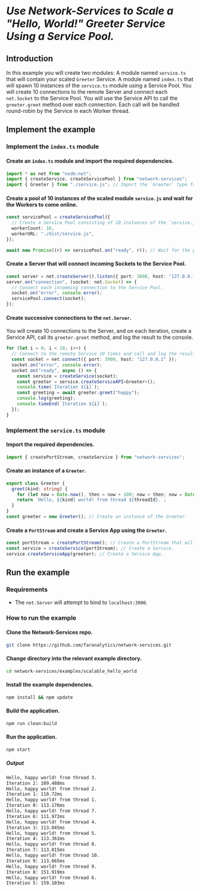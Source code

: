 # _Use Network-Services to Scale a "Hello, World!" Greeter Service Using a Service Pool._

## Introduction

In this example you will create two modules: A module named `service.ts` that will contain your scaled `Greeter` Service. A module named `index.ts` that will spawn 10 instances of the `service.ts` module using a Service Pool. You will create 10 connections to the remote Server and connect each `net.Socket` to the Service Pool. You will use the Service API to call the `greeter.greet` method over each connection. Each call will be handled round-robin by the Service in each Worker thread.

## Implement the example

### Implement the `index.ts` module

#### Create an `index.ts` module and import the required dependencies.

```ts
import * as net from "node:net";
import { createService, createServicePool } from "network-services";
import { Greeter } from "./service.js"; // Import the `Greeter` type from the scaled module.
```

#### Create a pool of 10 instances of the scaled module `service.js` and wait for the Workers to come online.

```ts
const servicePool = createServicePool({
  // Create a Service Pool consisting of 10 instances of the `service.js` module.
  workerCount: 10,
  workerURL: "./dist/service.js",
});

await new Promise((r) => servicePool.on("ready", r)); // Wait for the pool to become ready.
```

#### Create a Server that will connect incoming Sockets to the Service Pool.

```ts
const server = net.createServer().listen({ port: 3000, host: "127.0.0.1" });
server.on("connection", (socket: net.Socket) => {
  // Connect each incomming connection to the Service Pool.
  socket.on("error", console.error);
  servicePool.connect(socket);
});
```

#### Create successive connections to the `net.Server`.

You will create 10 connections to the Server, and on each iteration, create a Service API, call its `greeter.greet` method, and log the result to the console.

```ts
for (let i = 0; i < 10; i++) {
  // Connect to the remote Service 10 times and call and log the result of the `greeter.greet` method.
  const socket = net.connect({ port: 3000, host: "127.0.0.1" });
  socket.on("error", console.error);
  socket.on("ready", async () => {
    const service = createService(socket);
    const greeter = service.createServiceAPI<Greeter>();
    console.time(`Iteration ${i}`);
    const greeting = await greeter.greet("happy");
    console.log(greeting);
    console.timeEnd(`Iteration ${i}`);
  });
}
```

### Implement the `service.ts` module

#### Import the required dependencies.

```ts
import { createPortStream, createService } from "network-services";
```

#### Create an instance of a `Greeter`.

```ts
export class Greeter {
  greet(kind: string) {
    for (let now = Date.now(), then = now + 100; now < then; now = Date.now()); // Block for 100 milliseconds.
    return `Hello, ${kind} world! from thread ${threadId}.`;
  }
}
const greeter = new Greeter(); // Create an instance of the Greeter.
```

#### Create a `PortStream` and create a Service App using the `Greeter`.

```ts
const portStream = createPortStream(); // Create a PortStream that will wrap the `parentThread` MessagePort in a stream.Duplex.
const service = createService(portStream); // Create a Service.
service.createServiceApp(greeter); // Create a Service App.
```

## Run the example

### Requirements

- The `net.Server` will attempt to bind to `localhost:3000`.

### How to run the example

#### Clone the Network-Services repo.

```bash
git clone https://github.com/faranalytics/network-services.git
```

#### Change directory into the relevant example directory.

```bash
cd network-services/examples/scalable_hello_world
```

#### Install the example dependencies.

```bash
npm install && npm update
```

#### Build the application.

```bash
npm run clean:build
```

#### Run the application.

```bash
npm start
```

##### Output

```bash
Hello, happy world! from thread 3.
Iteration 2: 109.488ms
Hello, happy world! from thread 2.
Iteration 1: 110.72ms
Hello, happy world! from thread 1.
Iteration 0: 113.176ms
Hello, happy world! from thread 7.
Iteration 6: 111.972ms
Hello, happy world! from thread 4.
Iteration 3: 113.045ms
Hello, happy world! from thread 5.
Iteration 4: 113.361ms
Hello, happy world! from thread 8.
Iteration 7: 113.815ms
Hello, happy world! from thread 10.
Iteration 9: 113.665ms
Hello, happy world! from thread 9.
Iteration 8: 151.919ms
Hello, happy world! from thread 6.
Iteration 5: 159.103ms
```
